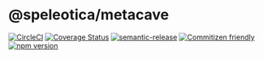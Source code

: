 # @speleotica/metacave

[![CircleCI](https://circleci.com/gh/speleotica/metacave.svg?style=svg)](https://circleci.com/gh/speleotica/metacave)
[![Coverage Status](https://codecov.io/gh/speleotica/metacave/branch/master/graph/badge.svg)](https://codecov.io/gh/speleotica/metacave)
[![semantic-release](https://img.shields.io/badge/%20%20%F0%9F%93%A6%F0%9F%9A%80-semantic--release-e10079.svg)](https://github.com/semantic-release/semantic-release)
[![Commitizen friendly](https://img.shields.io/badge/commitizen-friendly-brightgreen.svg)](http://commitizen.github.io/cz-cli/)
[![npm version](https://badge.fury.io/js/%40speleotica%2Fmetacave.svg)](https://badge.fury.io/js/%40speleotica%2Fmetacave)